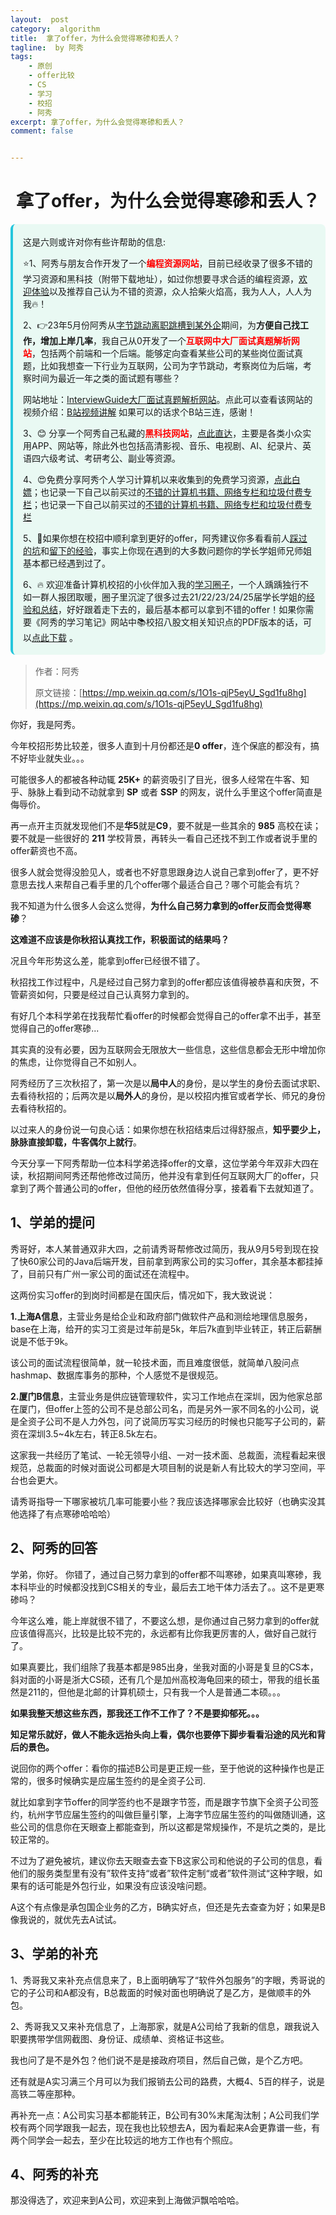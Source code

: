 ```yaml
---
layout:  post
category:  algorithm
title:  拿了offer，为什么会觉得寒碜和丢人？
tagline:  by 阿秀
tags:
    - 原创
    - offer比较
    - CS
    - 学习
    - 校招
    - 阿秀
excerpt: 拿了offer，为什么会觉得寒碜和丢人？
comment: false


---
```




<h1 align="center">拿了offer，为什么会觉得寒碜和丢人？</h1>

<div style="border-color: #24C6DC;
            background-color: #e9f9f3;         
            margin: 1rem 0;
        padding: .25rem 1rem;
        border-left-width: .3rem;
        border-left-style: solid;
        border-radius: .5rem;
        color: inherit;">
  <p>这是六则或许对你有些许帮助的信息:</p>
<p>⭐️1、阿秀与朋友合作开发了一个<span style="font-weight:bold;color:red">编程资源网站</span>，目前已经收录了很多不错的学习资源和黑科技（附带下载地址），如过你想要寻求合适的编程资源，<a href="https://tools.interviewguide.cn/home" style="text-decoration: underline" target="_blank">欢迎体验</a>以及推荐自己认为不错的资源，众人拾柴火焰高，我为人人，人人为我🔥！</p>  <p>2、👉23年5月份阿秀从<a style="text-decoration: underline" href="https://mp.weixin.qq.com/s?__biz=Mzk0ODU4MzEzMw==&mid=2247512170&idx=1&sn=c4a04a383d2dfdece676b75f17224e78" target="_blank">字节跳动离职跳槽到某外企</a>期间，为<span style="font-weight:bold">方便自己找工作，增加上岸几率</span>，我自己从0开发了一个<span style="font-weight:bold;color:red">互联网中大厂面试真题解析网站</span>，包括两个前端和一个后端。能够定向查看某些公司的某些岗位面试真题，比如我想查一下行业为互联网，公司为字节跳动，考察岗位为后端，考察时间为最近一年之类的面试题有哪些？
<div align="center">
</div>网站地址：<a style="text-decoration: underline" href="https://top.interviewguide.cn/" target="_blank">InterviewGuide大厂面试真题解析网站</a>。点此可以查看该网站的视频介绍：<a style="text-decoration: underline" href="https://www.bilibili.com/video/BV1f94y1C7BL" target="_blank">B站视频讲解</a>   如果可以的话求个B站三连，感谢！
    </p>3、😊
    分享一个阿秀自己私藏的<span style="font-weight:bold;color:red">黑科技网站</span>，<a style="text-decoration: underline" href="https://hkjtz.cn/" target="_blank">点此直达</a>，主要是各类小众实用APP、网站等，除此外也包括高清影视、音乐、电视剧、AI、纪录片、英语四六级考试、考研考公、副业等资源。
  </p>
  <p>4、😍免费分享阿秀个人学习计算机以来收集到的免费学习资源，<a style="text-decoration: underline" href="/notes/07-resources/01-free/01-introduce.html" target="_blank">点此白嫖</a>；也记录一下自己以前买过的<a style="text-decoration: underline" href="/notes/07-resources/02-precious.html" target="_blank">不错的计算机书籍、网络专栏和垃圾付费专栏</a>；也记录一下自己以前买过的<a style="text-decoration: underline" href="/notes/07-resources/02-precious.html" target="_blank">不错的计算机书籍、网络专栏和垃圾付费专栏</a>
  </p>
  <p>5、🚀如果你想在校招中顺利拿到更好的offer，阿秀建议你多看看前人<a style="text-decoration: underline" href="https://www.yuque.com/tuobaaxiu/httmmc/npg1k81zeq4wfpyz" target="_blank">踩过的坑</a>和<a style="text-decoration: underline"  target="_blank" href="https://www.yuque.com/tuobaaxiu/httmmc/gge9ppd0mbu2d3dp">留下的经验</a>，事实上你现在遇到的大多数问题你的学长学姐师兄师姐基本都已经遇到过了。
  </p>
  <p>6、🔥 欢迎准备计算机校招的小伙伴加入我的<a  style="text-decoration: underline" href="https://www.yuque.com/tuobaaxiu/httmmc/xg0otqvc17wfx4u9" target="_blank">学习圈子</a>，一个人踽踽独行不如一群人报团取暖，圈子里沉淀了很多过去21/22/23/24/25届学长学姐的<a  style="text-decoration: underline" href="https://www.yuque.com/tuobaaxiu/httmmc/gge9ppd0mbu2d3dp" target="_blank">经验和总结</a>，好好跟着走下去的，最后基本都可以拿到不错的offer！</a>如果你需要《阿秀的学习笔记》网站中📚︎校招八股文相关知识点的PDF版本的话，可以<a style="text-decoration: underline" href="https://www.yuque.com/tuobaaxiu/httmmc/qs0yn66apvkzw0ps" target="_blank">点此下载</a> 。</p>   </div>


> 作者：阿秀
>
> 原文链接：[https://mp.weixin.qq.com/s/1O1s-qjP5eyU_Sgd1fu8hg](https://mp.weixin.qq.com/s/1O1s-qjP5eyU_Sgd1fu8hg)





你好，我是阿秀。

今年校招形势比较差，很多人直到十月份都还是**0 offer**，连个保底的都没有，搞不好毕业就失业。。。

可能很多人的都被各种动辄 **25K+** 的薪资吸引了目光，很多人经常在牛客、知乎、脉脉上看到动不动就拿到 **SP** 或者 **SSP** 的网友，说什么手里这个offer简直是侮辱价。

再一点开主页就发现他们不是**华5**就是**C9**，要不就是一些其余的 **985** 高校在读；要不就是一些很好的 **211** 学校背景，再转头一看自己还找不到工作或者说手里的offer薪资也不高。

很多人就会觉得没脸见人，或者也不好意思跟身边人说自己拿到offer了，更不好意思去找人来帮自己看手里的几个offer哪个最适合自己？哪个可能会有坑？

我不知道为什么很多人会这么觉得，**为什么自己努力拿到的offer反而会觉得寒碜**？

**这难道不应该是你秋招认真找工作，积极面试的结果吗？**

况且今年形势这么差，能拿到offer已经很不错了。

秋招找工作过程中，凡是经过自己努力拿到的offer都应该值得被恭喜和庆贺，不管薪资如何，只要是经过自己认真努力拿到的。

有好几个本科学弟在找我帮忙看offer的时候都会觉得自己的offer拿不出手，甚至觉得自己的offer寒碜...

其实真的没有必要，因为互联网会无限放大一些信息，这些信息都会无形中增加你的焦虑，让你觉得自己不如别人。

阿秀经历了三次秋招了，第一次是以**局中人**的身份，是以学生的身份去面试求职、去看待秋招的；后两次是以**局外人**的身份，是以校招内推官或者学长、师兄的身份去看待秋招的。

以过来人的身份说一句良心话：如果你想在秋招结束后过得舒服点，**知乎要少上，脉脉直接卸载，牛客偶尔上就行**。

今天分享一下阿秀帮助一位本科学弟选择offer的文章，这位学弟今年双非大四在读，秋招期间阿秀还帮他修改过简历，他并没有拿到任何互联网大厂的offer，只拿到了两个普通公司的offer，但他的经历依然值得分享，接着看下去就知道了。

## 1、学弟的提问

秀哥好，本人某普通双非大四，之前请秀哥帮修改过简历，我从9月5号到现在投了快60家公司的Java后端开发，目前拿到两家公司的实习offer，其余基本都挂掉了，目前只有广州一家公司的面试还在流程中。

这两份实习offer的到岗时间都是在国庆后，情况如下，我大致说说：

**1.上海A信息**，主营业务是给企业和政府部门做软件产品和测绘地理信息服务，base在上海，给开的实习工资是过年前是5k，年后7k直到毕业转正，转正后薪酬说是不低于9k。

该公司的面试流程很简单，就一轮技术面，而且难度很低，就简单八股问点hashmap、数据库事务的那种，个人感觉不是很规范。

**2.厦门B信息**，主营业务是供应链管理软件，实习工作地点在深圳，因为他家总部在厦门，但offer上签的公司不是总部公司名，而是另外一家不同名的小公司，说是全资子公司不是人力外包，问了说简历写实习经历的时候也只能写子公司的，薪资在深圳3.5~4k左右，转正8.5k左右。

这家我一共经历了笔试、一轮无领导小组、一对一技术面、总裁面，流程看起来很规范，总裁面的时候对面说公司都是大项目制的说是新人有比较大的学习空间，平台也会更大。 

请秀哥指导一下哪家被坑几率可能要小些？我应该选择哪家会比较好（也确实没其他选择了有点寒碜哈哈哈）





## 2、阿秀的回答

学弟，你好。 你错了，通过自己努力拿到的offer都不叫寒碜，如果真叫寒碜，我本科毕业的时候都没找到CS相关的专业，最后去工地干体力活去了。。这不是更寒碜吗？

今年这么难，能上岸就很不错了，不要这么想，是你通过自己努力拿到的offer就应该值得高兴，比较是比较不完的，永远都有比你我更厉害的人，做好自己就行了。

如果真要比，我们组除了我基本都是985出身，坐我对面的小哥是复旦的CS本，斜对面的小哥是浙大CS硕，还有几个是加州高校海龟回来的硕士，带我的组长虽然是211的，但他是北邮的计算机硕士，只有我一个人是普通二本硕。。。

**如果我整天想这些东西，那我还工作不工作了？不是要抑郁死。。。**

**知足常乐就好，做人不能永远抬头向上看，偶尔也要停下脚步看看沿途的风光和背后的景色。**

说回你的两个offer：看你的描述B公司是更正规一些，至于他说的这种操作也是正常的，很多时候确实是应届生签约的是全资子公司.

就比如拿到字节offer的同学签约也不是跟字节签，而是跟字节旗下全资子公司签约，杭州字节应届生签约的叫做巨量引擎，上海字节应届生签约的叫做随训通，这些公司的信息你在天眼查上都能查到，所以这都是常规操作，不是坑之类的，是比较正常的。 

不过为了避免被坑，建议你去天眼查去查下B这家公司和他说的子公司的信息，看他们的服务类型里有没有”软件支持“或者”软件定制“或者”软件测试“这种字眼，如果有的话可能是外包行业，如果没有应该没啥问题。 

A这个有点像是承包国企业务的乙方，B确实好点，但还是先去查查为好；如果是B像我说的，就优先去A试试。

## 3、学弟的补充

1、秀哥我又来补充点信息来了，B上面明确写了“软件外包服务”的字眼，秀哥说的它的子公司和A都没有，B总裁面的时候对面也明确说了是乙方，是做顺丰的外包。

2、秀哥我又又来补充信息了，上海那家，就是A公司给了我新的信息，跟我说入职要携带学信网截图、身份证、成绩单、资格证书这些。

我也问了是不是外包？他们说不是是接政府项目，然后自己做，是个乙方吧。

还有就是A实习满三个月可以为我们报销去公司的路费，大概4、5百的样子，说是高铁二等座那种。

再补充一点：A公司实习基本都能转正，B公司有30%末尾淘汰制；A公司我们学校有两个同学跟我一起去，现在我也比较想去A，因为看起来A会更靠谱一些，有两个同学会一起去，至少在比较远的地方工作也有个照应。

## 4、阿秀的补充

那没得选了，欢迎来到A公司，欢迎来到上海做沪飘哈哈哈。

